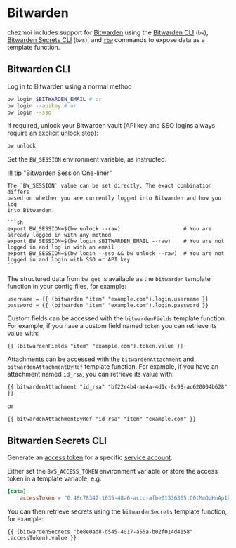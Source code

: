 # Bitwarden

chezmoi includes support for [Bitwarden][bitwarden] using the [Bitwarden
CLI][cli] (`bw`), [Bitwarden Secrets CLI][secrets] (`bws`), and [`rbw`][rbw]
commands to expose data as a template function.

## Bitwarden CLI

Log in to Bitwarden using a normal method

```sh
bw login $BITWARDEN_EMAIL # or
bw login --apikey # or
bw login --sso
```

If required, unlock your Bitwarden vault (API key and SSO logins always require
an explicit unlock step):

```sh
bw unlock
```

Set the `BW_SESSION` environment variable, as instructed.

!!! tip "Bitwarden Session One-liner"

    The `BW_SESSION` value can be set directly. The exact combination differs
    based on whether you are currently logged into Bitwarden and how you log
    into Bitwarden.

    ```sh
    export BW_SESSION=$(bw unlock --raw)                    # You are already logged in with any method
    export BW_SESSION=$(bw login $BITWARDEN_EMAIL --raw)    # You are not logged in and log in with an email
    export BW_SESSION=$(bw login --sso && bw unlock --raw)  # You are not logged in and login with SSO or API key
    ```

The structured data from `bw get` is available as the `bitwarden` template
function in your config files, for example:

```text
username = {{ (bitwarden "item" "example.com").login.username }}
password = {{ (bitwarden "item" "example.com").login.password }}
```

Custom fields can be accessed with the `bitwardenFields` template function. For
example, if you have a custom field named `token` you can retrieve its value
with:

```text
{{ (bitwardenFields "item" "example.com").token.value }}
```

Attachments can be accessed with the `bitwardenAttachment` and
`bitwardenAttachmentByRef` template function. For example, if you have an
attachment named `id_rsa`, you can retrieve its value with:

```text
{{ bitwardenAttachment "id_rsa" "bf22e4b4-ae4a-4d1c-8c98-ac620004b628" }}
```

or

```text
{{ bitwardenAttachmentByRef "id_rsa" "item" "example.com" }}
```

## Bitwarden Secrets CLI

Generate an [access token][token] for a specific [service account][account].

Either set the `BWS_ACCESS_TOKEN` environment variable or store the access token
in a template variable, e.g.

```toml title="~/.config/chezmoi/chezmoi.toml"
[data]
    accessToken = "0.48c78342-1635-48a6-accd-afbe01336365.C0tMmQqHnAp1h0gL8bngprlPOYutt0:B3h5D+YgLvFiQhWkIq6Bow=="
```

You can then retrieve secrets using the `bitwardenSecrets` template function, for
example:

```text
{{ (bitwardenSecrets "be8e0ad8-d545-4017-a55a-b02f014d4158" .accessToken).value }}
```

[bitwarden]: https://bitwarden.com/
[cli]: https://bitwarden.com/help/cli
[secrets]: https://bitwarden.com/help/secrets-manager-cli/
[rbw]: https://github.com/doy/rbw
[token]: https://bitwarden.com/help/access-tokens/
[account]: https://bitwarden.com/help/service-accounts/
